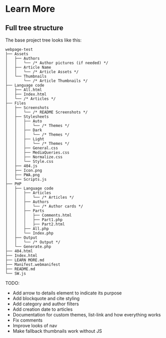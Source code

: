 # Learn More
## Full tree structure
The base project tree looks like this:

```
webpage-test
├── Assets
│   ├── Authors
│   │   └── /* Author pictures (if needed) */
│   ├── Article Name
│   │   └── /* Article Assets */
│   └── Thumbnails
│       └── /* Article Thumbnails */
├── Language code
│   ├── All.html
│   ├── Index.html
│   └── /* Articles */
├── Files
│   ├── Screenshots
│   │   └── /* README Screenshots */
│   ├── Stylesheets
│   │   ├── Auto
│   │   │   └── /* Themes */
│   │   ├── Dark
│   │   │   └── /* Themes */
│   │   ├── Light
│   │   │   └── /* Themes */
│   │   ├── General.css
│   │   ├── MediaQueries.css
│   │   ├── Normalize.css
│   │   └── Style.css
│   ├── 404.js
│   ├── Icon.png
│   ├── PWA.png
│   └── Scripts.js
├── PHP
│   ├── Language code
│   │   ├── Articles
│   │   │   └── /* Articles */
│   │   ├── Authors
│   │   │   └── /* Author cards */
│   │   ├── Parts
│   │   │   ├── Comments.html
│   │   │   ├── Part1.php
│   │   │   ├── Part2.html
│   │   ├── All.php
│   │   └── Index.php
│   ├── Output
│   │   └── /* Output */
│   └── Generate.php
├── 404.html
├── Index.html
├── LEARN MORE.md
├── Manifest.webmanifest
├── README.md
└── SW.js
```

TODO:
- Add arrow to details element to indicate its purpose
- Add blockquote and cite styling
- Add category and author filters
- Add creation date to articles
- Documentation for custom themes, list-link and how everything works
- Fix comments
- Improve looks of nav
- Make fallback thumbnails work without JS